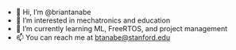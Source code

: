 - 👋 Hi, I’m @briantanabe
- 👀 I’m interested in mechatronics and education
- 🌱 I’m currently learning ML, FreeRTOS, and project management
- 📫 You can reach me at btanabe@stanford.edu

<!---
briantanabe/briantanabe is a ✨ special ✨ repository because its `README.md` (this file) appears on your GitHub profile.
You can click the Preview link to take a look at your changes.
--->
